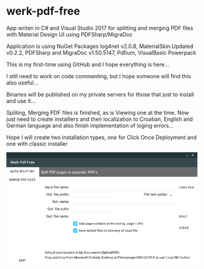 # werk-pdf-free
App writen in C# and Visual Studio 2017 for splitting and merging PDF files with Material Design UI using PDFSharp/MigraDoc

Application is using NuGet Packages log4net v2.0.8, MaterialSkin.Updated v0.2.2,  PDFSharp and MigraDoc v1.50.5147,  Pdfium, VisualBasic Powerpack

This is my first-time using GitHub and I hope everything is here...

I still need to work on code commenting, but I hope someone will find this also useful...

Binaries will be published on my private servers for those that just to install and use it...

Spliting, Merging PDF files is finished, as is Viewing one at the time. Now just need to create installlers and then localization to Croatian, English and German language and also finish implementation of loging errors...

Hope I will create two installation types, one for Click Once Deployment and one with classic installer

![Alt text](https://github.com/andrejskvorc/werk-pdf-free/blob/master/Screenshots/WerkPdfFree.PNG?raw=true "Screenshot")


